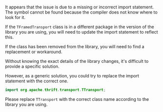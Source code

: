 It appears that the issue is due to a missing or incorrect import statement. The symbol cannot be found because the compiler does not know where to look for it. 

If the `TFramedTransport` class is in a different package in the version of the library you are using, you will need to update the import statement to reflect this. 

If the class has been removed from the library, you will need to find a replacement or workaround. 

Without knowing the exact details of the library changes, it's difficult to provide a specific solution. 

However, as a generic solution, you could try to replace the import statement with the correct one. 

```java
import org.apache.thrift.transport.TTransport;
```

Please replace `TTransport` with the correct class name according to the library you are using.